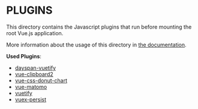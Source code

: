 # PLUGINS

This directory contains the Javascript plugins that run before mounting the root Vue.js application.

More information about the usage of this directory in [the documentation](https://nuxtjs.org/guide/plugins).

**Used Plugins**:

- [dayspan-vuetify](https://github.com/ClickerMonkey/dayspan-vuetify)
- [vue-clipboard2](https://github.com/Inndy/vue-clipboard2)
- [vue-css-donut-chart](https://github.com/dumptyd/vue-css-donut-chart)
- [vue-matomo](https://github.com/AmazingDreams/vue-matomo)
- [vuetify](https://vuetifyjs.com)
- [vuex-persist](https://github.com/championswimmer/vuex-persist)
